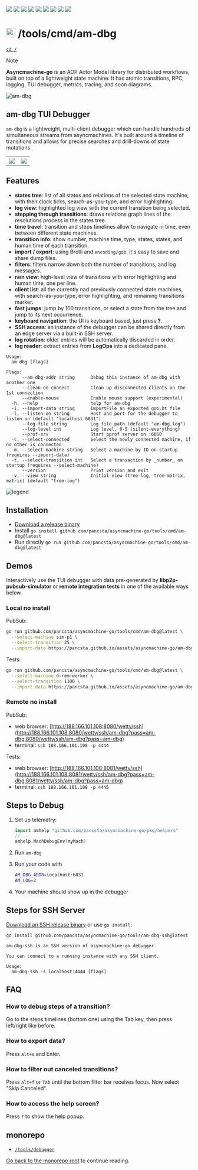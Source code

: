 [![](https://goreportcard.com/badge/github.com/pancsta/asyncmachine-go)](https://goreportcard.com/report/github.com/pancsta/asyncmachine-go)
[![](https://pkg.go.dev/badge/github.com/pancsta/asyncmachine-go.svg)](https://pkg.go.dev/github.com/pancsta/asyncmachine-go)
![](https://img.shields.io/endpoint?url=https://gist.githubusercontent.com/pancsta/c6032233dc1d632732ecdc1a4c119850/raw/loc.json)
![](https://img.shields.io/endpoint?url=https://gist.githubusercontent.com/pancsta/c6032233dc1d632732ecdc1a4c119850/raw/loc-pkg.json)
![](https://img.shields.io/endpoint?url=https://gist.githubusercontent.com/pancsta/c6032233dc1d632732ecdc1a4c119850/raw/tests.json)
![](https://img.shields.io/endpoint?url=https://gist.githubusercontent.com/pancsta/c6032233dc1d632732ecdc1a4c119850/raw/tests-pkg.json)
![](https://img.shields.io/github/v/release/pancsta/asyncmachine-go)
[![](https://img.shields.io/github/last-commit/pancsta/asyncmachine-go/main)](https://github.com/pancsta/asyncmachine-go/commits/main/)
[![](https://matrix.to/img/matrix-badge.svg)](https://matrix.to/#/#room:asyncmachine)

# <img src="https://pancsta.github.io/assets/asyncmachine-go/logo.png" height="25"/> /tools/cmd/am-dbg

[`cd /`](/README.md)

> [!NOTE]
> **Asyncmachine-go** is an AOP Actor Model library for distributed workflows, built on top of a lightweight state
> machine. It has atomic transitions, RPC, logging, TUI debugger, metrics, tracing, and soon diagrams.

![am-dbg](https://pancsta.github.io/assets/asyncmachine-go/am-dbg-log.png)

## am-dbg TUI Debugger

`am-dbg` is a lightweight, multi-client debugger which can handle hundreds of simultaneous streams from asyncmachines.
It's built around a timeline of transitions and allows for precise searches and drill-downs of state mutations.

<table>
  <tr>
    <td>
        <img src="https://pancsta.github.io/assets/asyncmachine-go/am-dbg-reader.png" />
    </td>
    <td>
        <img src="https://pancsta.github.io/assets/asyncmachine-go/am-dbg-rain.png" />
    </td>
  </tr>
</table>

## Features

- **states tree**: list of all states and relations of the selected state machine, with their clock ticks,
  search-as-you-type, and error highlighting.
- **log view**: highlighted log view with the current transition being selected.
- **stepping through transitions**: draws relations graph lines of the resolutions process in the states tree.
- **time travel**: transition and steps timelines allow to navigate in time, even between different state machines.
- **transition info**: show number, machine time, type, states, states, and human time of each transition.
- **import / export**: using Brotli and `encoding/gob`, it's easy to save and share dump files.
- **filters**: filters narrow down both the number of transitions, and log messages.
- **rain view**: high-level view of transitions with error highlighting and human time, one per line.
- **client list**: all the currently nad previously connected state machines, with search-as-you-type, error
  highlighting, and remaining transitions marker.
- **fast jumps**: jump by 100 transitions, or select a state from the tree and jump to its next occurrence.
- **keyboard navigation**: the UI is keyboard based, just press **?**.
- **SSH access**: an instance of the debugger can be shared directly from an edge server via a built-in SSH server.
- **log rotation**: older entries will be automatically discarded in order.
- **log reader**: extract entries from **LogOps** into a dedicated pane.

```text
Usage:
  am-dbg [flags]

Flags:
      --am-dbg-addr string      Debug this instance of am-dbg with another one
      --clean-on-connect        Clean up disconnected clients on the 1st connection
      --enable-mouse            Enable mouse support (experimental)
  -h, --help                    help for am-dbg
  -i, --import-data string      ImportFile an exported gob.bt file
  -l, --listen-on string        Host and port for the debugger to listen on (default "localhost:6831")
      --log-file string         Log file path (default "am-dbg.log")
      --log-level int           Log level, 0-5 (silent-everything)
      --prof-srv                Start pprof server on :6060
  -c, --select-connected        Select the newly connected machine, if no other is connected
  -m, --select-machine string   Select a machine by ID on startup (requires --import-data)
  -t, --select-transition int   Select a transaction by _number_ on startup (requires --select-machine)
      --version                 Print version and exit
  -v, --view string             Initial view (tree-log, tree-matrix, matrix) (default "tree-log")
```

![legend](https://pancsta.github.io/assets/asyncmachine-go/am-dbg-legend.png)

## Installation

- [Download a release binary](https://github.com/pancsta/asyncmachine-go/releases/latest)
- Install `go install github.com/pancsta/asyncmachine-go/tools/cmd/am-dbg@latest`
- Run directly `go run github.com/pancsta/asyncmachine-go/tools/cmd/am-dbg@latest`

## Demos

Interactively use the TUI debugger with data pre-generated by **libp2p-pubsub-simulator** or **remote integration tests**
in one of the available ways below.

### Local no install

PubSub:

```bash
go run github.com/pancsta/asyncmachine-go/tools/cmd/am-dbg@latest \
  --select-machine sim-p1 \
  --select-transition 25 \
  --import-data https://pancsta.github.io/assets/asyncmachine-go/am-dbg-exports/pubsub-sim.gob.br
````

Tests:

```bash
go run github.com/pancsta/asyncmachine-go/tools/cmd/am-dbg@latest \
  --select-machine d-rem-worker \
  --select-transition 1100 \
  --import-data https://pancsta.github.io/assets/asyncmachine-go/am-dbg-exports/remote-tests.gob.br
````

### Remote no install

PubSub:

- web browser: [http://188.166.101.108:8080/wetty/ssh](http://188.166.101.108:8080/wetty/ssh/am-dbg?pass=am-dbg:8080/wetty/ssh/am-dbg?pass=am-dbg)
- terminal: `ssh 188.166.101.108 -p 4444`

Tests:

- web browser: [http://188.166.101.108:8081/wetty/ssh](http://188.166.101.108:8081/wetty/ssh/am-dbg?pass=am-dbg:8081/wetty/ssh/am-dbg?pass=am-dbg)
- terminal: `ssh 188.166.101.108 -p 4445`

## Steps to Debug

1. Set up telemetry:

    ```go
    import amhelp "github.com/pancsta/asyncmachine-go/pkg/helpers"
    // ...
    amhelp.MachDebugEnv(myMach)
    ```

2. Run `am-dbg`
3. Run your code with

    ```bash
    AM_DBG_ADDR=localhost:6831
    AM_LOG=2
    ```

4. Your machine should show up in the debugger

## Steps for SSH Server

[Download an SSH release binary](https://github.com/pancsta/asyncmachine-go/releases/latest) or use `go install`:

`go install github.com/pancsta/asyncmachine-go/tools/am-dbg-ssh@latest`

```text
am-dbg-ssh is an SSH version of asyncmachine-go debugger.

You can connect to a running instance with any SSH client.

Usage:
  am-dbg-ssh -s localhost:4444 [flags]
```

## FAQ

### How to debug steps of a transition?

Go to the steps timelines (bottom one) using the Tab key, then press left/right like before.

### How to export data?

Press `alt+s` and Enter.

### How to filter out canceled transitions?

Press `alt+f` or `Tab` until the bottom filter bar receives focus. Now select "Skip Canceled".

### How to access the help screen?

Press `?` to show the help popup.

## monorepo

- [`/tools/debugger`](/tools/debugger/README.md)

[Go back to the monorepo root](/README.md) to continue reading.
